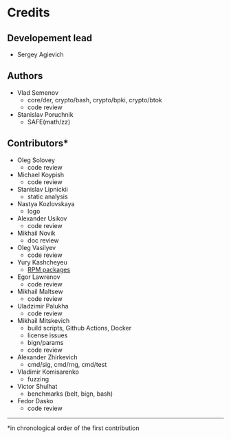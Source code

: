 Credits
=======

Developement lead
-----------------

- Sergey Agievich

Authors
-------

- Vlad Semenov
  - core/der, crypto/bash, crypto/bpki, crypto/btok
  - code review
- Stanislav Poruchnik
  - SAFE(math/zz)

Contributors*
------------

- Oleg Solovey
  - code review
- Michael Koypish
  - code review
- Stanislav Lipnickii
  - static analysis
- Nastya Kozlovskaya
  - logo
- Alexander Usikov
  - code review
- Mikhail Novik
  - doc review
- Oleg Vasilyev
  - code review
- Yury Kashcheyeu
  - [RPM packages](https://copr.fedorainfracloud.org/coprs/kashcheyeu/bee2/)
- Egor Lawrenov
  - code review
- Mikhail Maltsew
  - code review
- Uladzimir Palukha
  - code review
- Mikhail Mitskevich
  - build scripts, Github Actions, Docker
  - license issues
  - bign/params
  - code review
- Alexander Zhirkevich
  - cmd/sig, cmd/rng, cmd/test
- Vladimir Komisarenko
  - fuzzing
- Victor Shulhat
  - benchmarks (belt, bign, bash)
- Fedor Dasko
  - code review

---
*in chronological order of the first contribution
